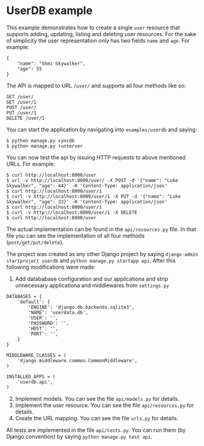 # UserDB example

This example demonstrates how to create a single `user` resource that supports
adding, updating, listing and deleting user resources. For the sake of
simplicity the user representation only has two fields `name` and `age`. For
example:

    {
        "name": "Shmi Skywalker",
        "age": 55
    }

The API is mapped to URL `/user/` and supports all four methods like so:

    GET /user/
    GET /user/1
    POST /user/
    PUT /user/1
    DELETE /user/1

You can start the application by navigating into `examples/userdb` and saying:

    $ python manage.py syncdb
    $ python manage.py runserver

You can now test the api by issuing HTTP requests to above mentioned URLs. For
example:

    $ curl http://localhost:8000/user
    $ url -v http://localhost:8000/user/ -X POST -d '{"name": "Luke Skywalker", "age": 44}' -H 'Content-Type: application/json'
    $ curl http://localhost:8000/user/1
    $ curl -v http://localhost:8000/user/1 -X PUT -d '{"name": "Luke Skywalker", "age": 33}' -H 'Content-Type: application/json'
    $ curl http://localhost:8000/user/1
    $ curl -v http://localhost:8000/user/1 -X DELETE
    $ curl http://localhost:8000/user


The actual implementation can be found in the `api/resources.py` file. In that
file you can see the implementation of all four methods
(`post/get/put/delete`).

The project was created as any other Django project by saying `django-admin
startproject userdb` and `python manage.py startapp api`. After this following
modifications were made:

  1. Add datababase configuration and our applicationa and strip unnecessary
  applicationa and middlewares from `settings.py`

    DATABASES = {
        'default': {
            'ENGINE': 'django.db.backends.sqlite3',
            'NAME': 'userdata.db',
            'USER': '',
            'PASSWORD': '',
            'HOST': '',
            'PORT': '',
        }
    }

    MIDDLEWARE_CLASSES = (
        'django.middleware.common.CommonMiddleware',
    )

    INSTALLED_APPS = (
        'userdb.api',
    )

  2. Implement models. You can see the file `api/models.py` for details.
  3. Implement the user resource. You can see the file `api/resources.py`
  for details.
  4. Create the URL mapping. You can see the file `urls.py` for details.

All tests are implemented in the file `api/tests.py`. You can run them (by
Django convention) by saying `python manage.py test api`.

